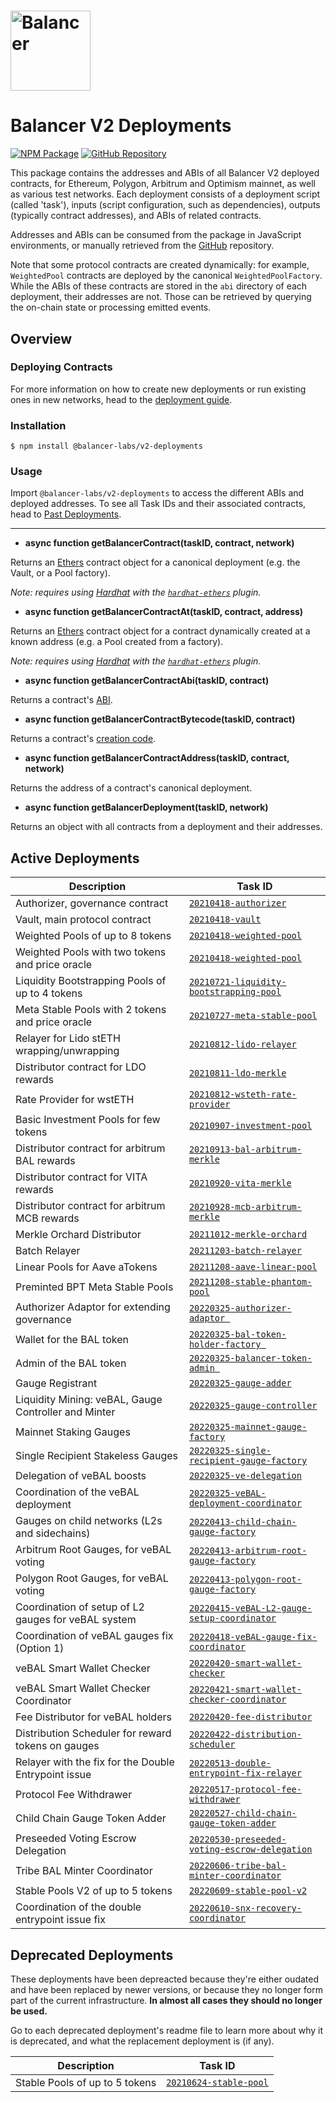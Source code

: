 # <img src="../../logo.svg" alt="Balancer" height="128px">

# Balancer V2 Deployments

[![NPM Package](https://img.shields.io/npm/v/@balancer-labs/v2-deployments.svg)](https://www.npmjs.org/package/@balancer-labs/v2-deployments)
[![GitHub Repository](https://img.shields.io/badge/github-deployments-lightgrey?logo=github)](https://github.com/balancer-labs/balancer-v2-monorepo/tree/deployments-latest/pkg/deployments)

This package contains the addresses and ABIs of all Balancer V2 deployed contracts, for Ethereum, Polygon, Arbitrum and Optimism mainnet, as well as various test networks. Each deployment consists of a deployment script (called 'task'), inputs (script configuration, such as dependencies), outputs (typically contract addresses), and ABIs of related contracts.

Addresses and ABIs can be consumed from the package in JavaScript environments, or manually retrieved from the [GitHub](https://github.com/balancer-labs/balancer-v2-monorepo/tree/master/pkg/deployments) repository.

Note that some protocol contracts are created dynamically: for example, `WeightedPool` contracts are deployed by the canonical `WeightedPoolFactory`. While the ABIs of these contracts are stored in the `abi` directory of each deployment, their addresses are not. Those can be retrieved by querying the on-chain state or processing emitted events.

## Overview

### Deploying Contracts

For more information on how to create new deployments or run existing ones in new networks, head to the [deployment guide](DEPLOYING.md).

### Installation

```console
$ npm install @balancer-labs/v2-deployments
```

### Usage

Import `@balancer-labs/v2-deployments` to access the different ABIs and deployed addresses. To see all Task IDs and their associated contracts, head to [Past Deployments](#past-deployments).

---

- **async function getBalancerContract(taskID, contract, network)**

Returns an [Ethers](https://docs.ethers.io/v5/) contract object for a canonical deployment (e.g. the Vault, or a Pool factory).

_Note: requires using [Hardhat](https://hardhat.org/) with the [`hardhat-ethers`](https://hardhat.org/plugins/nomiclabs-hardhat-ethers.html) plugin._

- **async function getBalancerContractAt(taskID, contract, address)**

Returns an [Ethers](https://docs.ethers.io/v5/) contract object for a contract dynamically created at a known address (e.g. a Pool created from a factory).

_Note: requires using [Hardhat](https://hardhat.org/) with the [`hardhat-ethers`](https://hardhat.org/plugins/nomiclabs-hardhat-ethers.html) plugin._

- **async function getBalancerContractAbi(taskID, contract)**

Returns a contract's [ABI](https://docs.soliditylang.org/en/latest/abi-spec.html).

- **async function getBalancerContractBytecode(taskID, contract)**

Returns a contract's [creation code](https://docs.soliditylang.org/en/latest/contracts.html#creating-contracts).

- **async function getBalancerContractAddress(taskID, contract, network)**

Returns the address of a contract's canonical deployment.

- **async function getBalancerDeployment(taskID, network)**

Returns an object with all contracts from a deployment and their addresses.

## Active Deployments

| Description                                          | Task ID                                                                                              |
| ---------------------------------------------------- | ---------------------------------------------------------------------------------------------------- |
| Authorizer, governance contract                      | [`20210418-authorizer`](./tasks/20210418-authorizer)                                                 |
| Vault, main protocol contract                        | [`20210418-vault`](./tasks/20210418-vault)                                                           |
| Weighted Pools of up to 8 tokens                     | [`20210418-weighted-pool`](./tasks/20210418-weighted-pool)                                           |
| Weighted Pools with two tokens and price oracle      | [`20210418-weighted-pool`](./tasks/20210418-weighted-pool)                                           |
| Liquidity Bootstrapping Pools of up to 4 tokens      | [`20210721-liquidity-bootstrapping-pool`](./tasks/20210721-liquidity-bootstrapping-pool)             |
| Meta Stable Pools with 2 tokens and price oracle     | [`20210727-meta-stable-pool`](./tasks/20210727-meta-stable-pool)                                     |
| Relayer for Lido stETH wrapping/unwrapping           | [`20210812-lido-relayer`](./tasks/20210812-lido-relayer)                                             |
| Distributor contract for LDO rewards                 | [`20210811-ldo-merkle`](./tasks/20210811-ldo-merkle)                                                 |
| Rate Provider for wstETH                             | [`20210812-wsteth-rate-provider`](./tasks/20210812-wsteth-rate-provider)                             |
| Basic Investment Pools for few tokens                | [`20210907-investment-pool`](./tasks/20210907-investment-pool)                                       |
| Distributor contract for arbitrum BAL rewards        | [`20210913-bal-arbitrum-merkle`](./tasks/20210913-bal-arbitrum-merkle)                               |
| Distributor contract for VITA rewards                | [`20210920-vita-merkle`](./tasks/20210920-vita-merkle)                                               |
| Distributor contract for arbitrum MCB rewards        | [`20210928-mcb-arbitrum-merkle`](./tasks/20210928-mcb-arbitrum-merkle)                               |
| Merkle Orchard Distributor                           | [`20211012-merkle-orchard`](./tasks/20211012-merkle-orchard)                                         |
| Batch Relayer                                        | [`20211203-batch-relayer`](./tasks/20211203-batch-relayer)                                           |
| Linear Pools for Aave aTokens                        | [`20211208-aave-linear-pool`](./tasks/20211208-aave-linear-pool)                                     |
| Preminted BPT Meta Stable Pools                      | [`20211208-stable-phantom-pool`](./tasks/20211208-stable-phantom-pool)                               |
| Authorizer Adaptor for extending governance          | [`20220325-authorizer-adaptor `](./tasks/20220325-authorizer-adaptor)                                |
| Wallet for the BAL token                             | [`20220325-bal-token-holder-factory `](./tasks/20220325-bal-token-holder-factory)                    |
| Admin of the BAL token                               | [`20220325-balancer-token-admin `](./tasks/20220325-balancer-token-admin)                            |
| Gauge Registrant                                     | [`20220325-gauge-adder`](./tasks/20220325-gauge-adder)                                               |
| Liquidity Mining: veBAL, Gauge Controller and Minter | [`20220325-gauge-controller`](./tasks/20220325-gauge-controller)                                     |
| Mainnet Staking Gauges                               | [`20220325-mainnet-gauge-factory`](./tasks/20220325-mainnet-gauge-factory)                           |
| Single Recipient Stakeless Gauges                    | [`20220325-single-recipient-gauge-factory`](./tasks/20220325-single-recipient-gauge-factory)         |
| Delegation of veBAL boosts                           | [`20220325-ve-delegation`](./tasks/20220325-ve-delegation)                                           |
| Coordination of the veBAL deployment                 | [`20220325-veBAL-deployment-coordinator`](./tasks/20220325-veBAL-deployment-coordinator)             |
| Gauges on child networks (L2s and sidechains)        | [`20220413-child-chain-gauge-factory`](./tasks/20220413-child-chain-gauge-factory)                   |
| Arbitrum Root Gauges, for veBAL voting               | [`20220413-arbitrum-root-gauge-factory`](./tasks/20220413-arbitrum-root-gauge-factory)               |
| Polygon Root Gauges, for veBAL voting                | [`20220413-polygon-root-gauge-factory`](./tasks/20220413-polygon-root-gauge-factory)                 |
| Coordination of setup of L2 gauges for veBAL system  | [`20220415-veBAL-L2-gauge-setup-coordinator`](./tasks/20220415-veBAL-L2-gauge-setup-coordinator)     |
| Coordination of veBAL gauges fix (Option 1)          | [`20220418-veBAL-gauge-fix-coordinator`](./tasks/20220418-veBAL-gauge-fix-coordinator)               |
| veBAL Smart Wallet Checker                           | [`20220420-smart-wallet-checker`](./tasks/20220420-smart-wallet-checker)                             |
| veBAL Smart Wallet Checker Coordinator               | [`20220421-smart-wallet-checker-coordinator`](./tasks/20220421-smart-wallet-checker-coordinator)     |
| Fee Distributor for veBAL holders                    | [`20220420-fee-distributor`](./tasks/20220420-fee-distributor)                                       |
| Distribution Scheduler for reward tokens on gauges   | [`20220422-distribution-scheduler`](./tasks/20220422-distribution-scheduler)                         |
| Relayer with the fix for the Double Entrypoint issue | [`20220513-double-entrypoint-fix-relayer`](./tasks/20220513-double-entrypoint-fix-relayer)           |
| Protocol Fee Withdrawer                              | [`20220517-protocol-fee-withdrawer`](./tasks/20220517-protocol-fee-withdrawer)                       |
| Child Chain Gauge Token Adder                        | [`20220527-child-chain-gauge-token-adder`](./tasks/20220527-child-chain-gauge-token-adder)           |
| Preseeded Voting Escrow Delegation                   | [`20220530-preseeded-voting-escrow-delegation`](./tasks/20220530-preseeded-voting-escrow-delegation) |
| Tribe BAL Minter Coordinator                         | [`20220606-tribe-bal-minter-coordinator`](./tasks/20220606-tribe-bal-minter-coordinator)             |
| Stable Pools V2 of up to 5 tokens                    | [`20220609-stable-pool-v2`](./tasks/20220609-stable-pool-v2)                                         |
| Coordination of the double entrypoint issue fix      | [`20220610-snx-recovery-coordinator`](./tasks/20220610-snx-recovery-coordinator)                     |

## Deprecated Deployments

These deployments have been depreacted because they're either oudated and have been replaced by newer versions, or because they no longer form part of the current infrastructure. **In almost all cases they should no longer be used.**

Go to each deprecated deployment's readme file to learn more about why it is deprecated, and what the replacement deployment is (if any).

| Description                    | Task ID                                                           |
| ------------------------------ | ----------------------------------------------------------------- |
| Stable Pools of up to 5 tokens | [`20210624-stable-pool`](./tasks/deprecated-20210624-stable-pool) |
